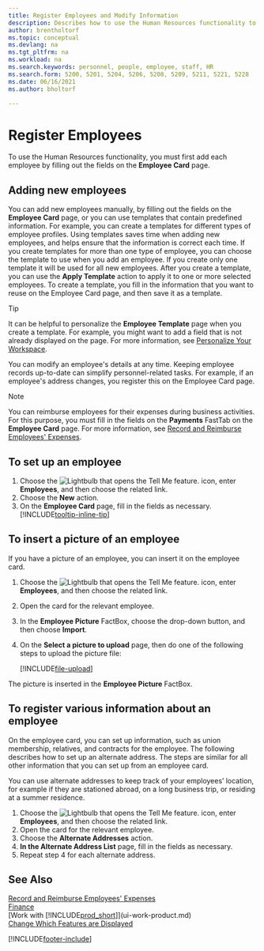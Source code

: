 ```yaml
---
title: Register Employees and Modify Information
description: Describes how to use the Human Resources functionality to register new personnel or edit employee information for existing staff.
author: brentholtorf
ms.topic: conceptual
ms.devlang: na
ms.tgt_pltfrm: na
ms.workload: na
ms.search.keywords: personnel, people, employee, staff, HR
ms.search.form: 5200, 5201, 5204, 5206, 5208, 5209, 5211, 5221, 5228
ms.date: 06/16/2021
ms.author: bholtorf

---
```

# Register Employees

To use the Human Resources functionality, you must first add each employee by filling out the fields on the **Employee Card** page.

## Adding new employees

You can add new employees manually, by filling out the fields on the **Employee Card** page, or you can use templates that contain predefined information. For example, you can create a templates for different types of employee profiles. Using templates saves time when adding new employees, and helps ensure that the information is correct each time. If you create templates for more than one type of employee, you can choose the template to use when you add an employee. If you create only one template it will be used for all new employees. After you create a template, you can use the **Apply Template** action to apply it to one or more selected employees. To create a template, you fill in the information that you want to reuse on the Employee Card page, and then save it as a template.

> [!TIP]
> It can be helpful to personalize the **Employee Template** page when you create a template. For example, you might want to add a field that is not already displayed on the page. For more information, see [Personalize Your Workspace](ui-personalization-user.md#to-start-personalizing-a-page-through-the-personalizing-banner).

You can modify an employee's details at any time. Keeping employee records up-to-date can simplify personnel-related tasks. For example, if an employee's address changes, you register this on the Employee Card page.

> [!NOTE]  
> You can reimburse employees for their expenses during business activities. For this purpose, you must fill in the fields on the **Payments** FastTab on the **Employee Card** page. For more information, see [Record and Reimburse Employees' Expenses](finance-how-record-reimburse-employee-expenses.md).

## To set up an employee

1. Choose the ![Lightbulb that opens the Tell Me feature.](media/ui-search/search_small.png "Tell me what you want to do") icon, enter **Employees**, and then choose the related link.
2. Choose the **New** action.
3. On the **Employee Card** page, fill in the fields as necessary. [!INCLUDE[tooltip-inline-tip](includes/tooltip-inline-tip_md.md)]

## To insert a picture of an employee

If you have a picture of an employee, you can insert it on the employee card.

1. Choose the ![Lightbulb that opens the Tell Me feature.](media/ui-search/search_small.png "Tell me what you want to do") icon, enter **Employees**, and then choose the related link.
2. Open the card for the relevant employee.
3. In the **Employee Picture** FactBox, choose the drop-down button, and then choose **Import**.
4. On the **Select a picture to upload** page, then do one of the following steps to upload the picture file:

   [!INCLUDE[file-upload](includes/file-upload.md)]

The picture is inserted in the **Employee Picture** FactBox.

## To register various information about an employee

On the employee card, you can set up information, such as union membership, relatives, and contracts for the employee. The following describes how to set up an alternate address. The steps are similar for all other information that you can set up from an employee card.

You can use alternate addresses to keep track of your employees’ location, for example if they are stationed abroad, on a long business trip, or residing at a summer residence.

1. Choose the ![Lightbulb that opens the Tell Me feature.](media/ui-search/search_small.png "Tell me what you want to do") icon, enter **Employees**, and then choose the related link.
2. Open the card for the relevant employee.
3. Choose the **Alternate Addresses** action.
4. **In the Alternate Address List** page, fill in the fields as necessary.
5. Repeat step 4 for each alternate address.

## See Also

[Record and Reimburse Employees' Expenses](finance-how-record-reimburse-employee-expenses.md)  
[Finance](finance.md)  
[Work with [!INCLUDE[prod_short](includes/prod_short.md)]](ui-work-product.md)  
[Change Which Features are Displayed](ui-experiences.md)


[!INCLUDE[footer-include](includes/footer-banner.md)]
